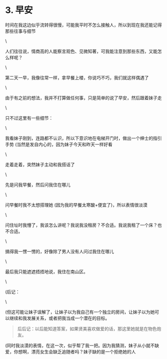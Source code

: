 # 3. 早安

时间在我这边似乎流转得很慢，可能我平时不怎么接触人，所以到现在我还能记得那些往事与细节

\


人们往往说，情商高的人能察言观色、见微知著，可我能注意到那些东西，又能怎么样呢？

\


第二天一早，我像往常一样，拿早餐上楼，你说巧不巧，我们就这样偶遇了

\


由于有之前的想法，我并不打算做任何事，只是简单的说了早安，然后跟着妹子走

\


只不过这里有一些细节：

\


我看妹子刚到，连路都不认识，所以下意识地在电梯开门时，做出一个绅士的指引手势 (当然是发自内心的，因为妹子今天和昨天一样好看

\


走着走着，突然妹子主动和我搭话了

\


先是问我早餐，然后问我住在哪儿

\


问早餐时我不太想搭理她 (因为我的早餐太寒酸+便宜了)，所以表情很淡漠&#x20;

\


问住址时我懵了，我该怎么讲呢？我说我没租房？不合适。我说我租了一个床？也不合适。

\


搞得我一愣一愣的，好像除了男人没有人问过我住在哪儿

\


最后我只能遮遮捂捂地说，我住在南山区。

\


(后记：

\


(但这可能让妹子误解了，让妹子以为我自己有一个独立的房间，让妹子以为她可以继续和我发展关系，或者把我当成一个潜在的目标。



> 后后记：以后能知道答案，如果贤美喜欢做爱的话，那这里她就是在物色炮友。



(同时我淡漠的表情，在这一次，似乎帮了我一把。因为我猜测，妹子从小就不缺爱，你想啊，漂亮女生会缺乏追随者吗？妹子缺的是一个拒绝她的人

